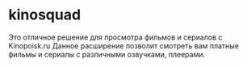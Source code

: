 # kinosquad

Это отличное решение для просмотра фильмов и сериалов с Kinopoisk.ru
Данное расширение позволит смотреть вам платные фильмы и сериалы с различными озвучками, плеерами.
